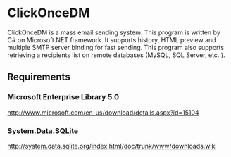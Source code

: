 # ClickOnceDM

ClickOnceDM is a mass email sending system. This program is written by C# on Microsoft.NET framework. It supports history, HTML preview and multiple SMTP server binding for fast sending. This program also supports retrieving a recipients list on remote databases (MySQL, SQL Server, etc..).

## Requirements

### Microsoft Enterprise Library 5.0

http://www.microsoft.com/en-us/download/details.aspx?id=15104

### System.Data.SQLite

http://system.data.sqlite.org/index.html/doc/trunk/www/downloads.wiki